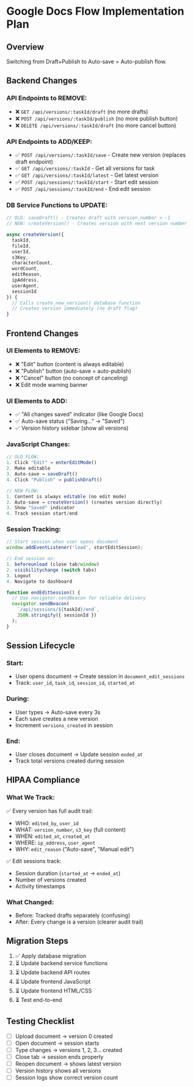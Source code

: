 # Google Docs Flow Implementation Plan

## Overview
Switching from Draft+Publish to Auto-save = Auto-publish flow.

## Backend Changes

### API Endpoints to REMOVE:
- ❌ `GET /api/versions/:taskId/draft` (no more drafts)
- ❌ `POST /api/versions/:taskId/publish` (no more publish button)
- ❌ `DELETE /api/versions/:taskId/draft` (no more cancel button)

### API Endpoints to ADD/KEEP:
- ✅ `POST /api/versions/:taskId/save` - Create new version (replaces draft endpoint)
- ✅ `GET /api/versions/:taskId` - Get all versions for task
- ✅ `GET /api/versions/:taskId/latest` - Get latest version
- ✅ `POST /api/sessions/:taskId/start` - Start edit session
- ✅ `POST /api/sessions/:taskId/end` - End edit session

### DB Service Functions to UPDATE:
```javascript
// OLD: saveDraft() - Creates draft with version_number = -1
// NEW: createVersion() - Creates version with next version number

async createVersion({
  taskId,
  fileId,
  userId,
  s3Key,
  characterCount,
  wordCount,
  editReason,
  ipAddress,
  userAgent,
  sessionId
}) {
  // Calls create_new_version() database function
  // Creates version immediately (no draft flag)
}
```

## Frontend Changes

### UI Elements to REMOVE:
- ❌ "Edit" button (content is always editable)
- ❌ "Publish" button (auto-save = auto-publish)
- ❌ "Cancel" button (no concept of canceling)
- ❌ Edit mode warning banner

### UI Elements to ADD:
- ✅ "All changes saved" indicator (like Google Docs)
- ✅ Auto-save status ("Saving..." → "Saved")
- ✅ Version history sidebar (show all versions)

### JavaScript Changes:
```javascript
// OLD FLOW:
1. Click "Edit" → enterEditMode()
2. Make editable
3. Auto-save → saveDraft()
4. Click "Publish" → publishDraft()

// NEW FLOW:
1. Content is always editable (no edit mode)
2. Auto-save → createVersion() (creates version directly)
3. Show "Saved" indicator
4. Track session start/end
```

### Session Tracking:
```javascript
// Start session when user opens document
window.addEventListener('load', startEditSession);

// End session on:
1. beforeunload (close tab/window)
2. visibilitychange (switch tabs)
3. Logout
4. Navigate to dashboard

function endEditSession() {
  // Use navigator.sendBeacon for reliable delivery
  navigator.sendBeacon(
    `/api/sessions/${taskId}/end`,
    JSON.stringify({ sessionId })
  );
}
```

## Session Lifecycle

### Start:
- User opens document → Create session in `document_edit_sessions`
- Track: `user_id`, `task_id`, `session_id`, `started_at`

### During:
- User types → Auto-save every 3s
- Each save creates a new version
- Increment `versions_created` in session

### End:
- User closes document → Update session `ended_at`
- Track total versions created during session

## HIPAA Compliance

### What We Track:
✅ Every version has full audit trail:
- WHO: `edited_by`, `user_id`
- WHAT: `version_number`, `s3_key` (full content)
- WHEN: `edited_at`, `created_at`
- WHERE: `ip_address`, `user_agent`
- WHY: `edit_reason` ("Auto-save", "Manual edit")

✅ Edit sessions track:
- Session duration (`started_at` → `ended_at`)
- Number of versions created
- Activity timestamps

### What Changed:
- Before: Tracked drafts separately (confusing)
- After: Every change is a version (clearer audit trail)

## Migration Steps

1. ✅ Apply database migration
2. ⏳ Update backend service functions
3. ⏳ Update backend API routes
4. ⏳ Update frontend JavaScript
5. ⏳ Update frontend HTML/CSS
6. ⏳ Test end-to-end

## Testing Checklist

- [ ] Upload document → version 0 created
- [ ] Open document → session starts
- [ ] Type changes → versions 1, 2, 3... created
- [ ] Close tab → session ends properly
- [ ] Reopen document → shows latest version
- [ ] Version history shows all versions
- [ ] Session logs show correct version count
